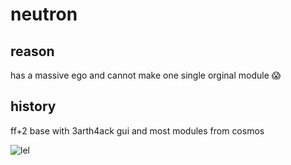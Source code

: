 # neutron

## reason
has a massive ego and cannot make one single orginal module :scream:


## history
ff+2 base with 3arth4ack gui and most modules from cosmos

![lel](https://media.discordapp.net/attachments/883409735536226324/1071182273556250674/hockeyware.PNG)

